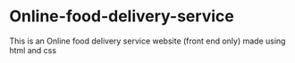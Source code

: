 # Online-food-delivery-service
This is an Online food delivery service website (front end only) made using html and css 


